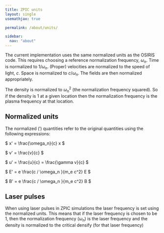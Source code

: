 ```yaml
---
title: ZPIC units
layout: single
usemathjax: true

permalink: /about/units/

sidebar:
  nav: "about"
---
```


The current implementation uses the same normalized units as the OSIRIS code. This requires choosing a reference normalization frequency, $\omega_n$. Time is normalized to $1/\omega_n$. (Proper) velocities are normalized to the speed of light, $c$. Space is normalized to $c/\omega_n$. The fields are then normalized appropriately.

The density is normalized to $\omega_n^2$ (the normalization frequency squared). So if the density is 1 at a given location then the normalization frequency is the plasma frequency at that location.

## Normalized units

The normalized ($'$) quantities refer to the original quantities using the following expressions:

$ x' = \frac{\omega_n}{c} x $

$ v' = \frac{v}{c} $

$ u' = \frac{u}{c} = \frac{\gamma v}{c} $

$ E' = e \frac{c / \omega_n }{m_e c^2} E $

$ B' = e \frac{c / \omega_n }{m_e c^2} B $

## Laser pulses

When using laser pulses in ZPIC simulations the laser frequency is set using the normalized units. This means that if the laser frequency is chosen to be 1, then the normalization frequency ($\omega_n$) is the laser frequency and the density is normalized to the critical densify (for that laser frequency)

